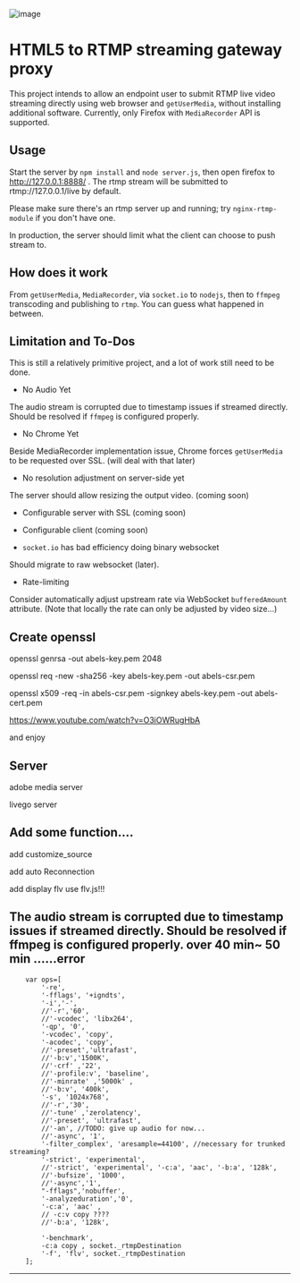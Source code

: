 ![image](https://i.imgur.com/1cNMpvg.png)

# HTML5 to RTMP streaming gateway proxy

This project intends to allow an endpoint user to submit RTMP live video streaming directly using web browser and `getUserMedia`, without installing additional software. Currently, only Firefox with `MediaRecorder` API is supported.

## Usage

Start the server by `npm install` and `node server.js`, then open firefox to http://127.0.0.1:8888/ . The rtmp stream will be submitted to rtmp://127.0.0.1/live by default.

Please make sure there's an rtmp server up and running; try `nginx-rtmp-module` if you don't have one.

In production, the server should limit what the client can choose to push stream to.

## How does it work

From `getUserMedia`, `MediaRecorder`, via `socket.io` to `nodejs`, then to `ffmpeg` transcoding and publishing to `rtmp`. You can guess what happened in between.


## Limitation and To-Dos

This is still a relatively primitive project, and a lot of work still need to be done.

- No Audio Yet

The audio stream is corrupted due to timestamp issues if streamed directly. Should be resolved if `ffmpeg` is configured properly.

- No Chrome Yet

Beside MediaRecorder implementation issue, Chrome forces `getUserMedia` to be requested over SSL. (will deal with that later)

- No resolution adjustment on server-side yet

The server should allow resizing the output video. (coming soon)

- Configurable server with SSL (coming soon)

- Configurable client (coming soon)

- `socket.io` has bad efficiency doing binary websocket

Should migrate to raw websocket (later).

- Rate-limiting

Consider automatically adjust upstream rate via WebSocket `bufferedAmount` attribute. (Note that locally the rate can only be adjusted by video size...)

##  Create openssl
openssl genrsa -out abels-key.pem 2048

openssl req -new -sha256 -key  abels-key.pem -out abels-csr.pem

openssl x509 -req -in abels-csr.pem -signkey abels-key.pem -out abels-cert.pem

https://www.youtube.com/watch?v=O3iOWRugHbA

and enjoy

## Server

adobe media server 

livego server

## Add some function....
add customize_source

add auto Reconnection

add display flv use flv.js!!!

The audio stream is corrupted due to timestamp issues if streamed directly. Should be resolved if ffmpeg is configured properly.
over 40 min~ 50 min ......error 
---
		var ops=[
			'-re',
			'-fflags', '+igndts',
			'-i','-',
			//'-r','60',
			//'-vcodec', 'libx264',
			'-qp', '0',
			'-vcodec', 'copy',
			'-acodec', 'copy',
			//'-preset','ultrafast',
			//'-b:v','1500K',
			//'-crf' ,'22',
			//'-profile:v', 'baseline',
			//'-minrate' ,'5000k' ,
			//'-b:v', '400k',
			'-s', '1024x768',
			//'-r','30',
			//'-tune' ,'zerolatency',
			//'-preset', 'ultrafast',
			//'-an', //TODO: give up audio for now...
			//'-async', '1', 
			'-filter_complex', 'aresample=44100', //necessary for trunked streaming?
			'-strict', 'experimental',
			//'-strict', 'experimental', '-c:a', 'aac', '-b:a', '128k',
			//'-bufsize', '1000',
			//'-async','1',
			"-fflags",'nobuffer',
			'-analyzeduration','0',
			'-c:a', 'aac' ,
			// -c:v copy ???? 
			//'-b:a', '128k',
			
			'-benchmark',
			-c:a copy , socket._rtmpDestination
			'-f', 'flv', socket._rtmpDestination
		];
---
    
